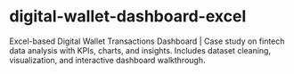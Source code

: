 # digital-wallet-dashboard-excel
Excel-based Digital Wallet Transactions Dashboard | Case study on fintech data analysis with KPIs, charts, and insights. Includes dataset cleaning, visualization, and interactive dashboard walkthrough.
